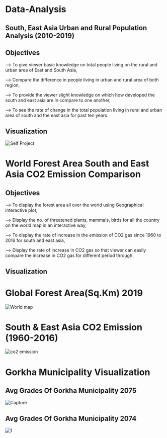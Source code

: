 # Data-Analysis

## South, East Asia Urban and Rural Population Analysis (2010-2019)

## Objectives

--> To give viewer basic knowledge on total people living on the rural and urban area of East and South Asia,

--> Compare the difference in people living in urban and rural area of both region,

--> To provide the viewer slight knowledge on which how developed the south and east asia are in compare to one another,

--> To see the rate of change in the total population living in rural and urban area of south and the east asia for past ten years.


## Visualization

![Self Project](https://user-images.githubusercontent.com/66167662/94291309-2da3ef00-ff7b-11ea-9eb7-f9c13b3a8709.PNG)

# World Forest Area South and East Asia CO2 Emission Comparison

## Objectives

--> To display the forest area all over the world using Geographical interactive plot,

--> Display the no. of threatened plants, mammals, birds for all the country on the world map in an interactive way,

--> To display the rate of increase in the emission of CO2 gas since 1960 to 2016 for south and east asia,

--> Display the rate of increase in CO2 gas so that viewer can easily compare the increase in CO2 gas for different period through.


## Visualization

# Global Forest Area(Sq.Km) 2019

![World map](https://user-images.githubusercontent.com/66167662/94345438-7c1dc000-0045-11eb-8245-06ec282c16fb.PNG)

# South & East Asia CO2 Emission (1960-2016)

![co2 emission](https://user-images.githubusercontent.com/66167662/94345460-b5eec680-0045-11eb-8611-28c6c43e16b0.PNG)

# Gorkha Municipality Visualization

## Avg Grades Of Gorkha Municipality 2075
![Capture](https://user-images.githubusercontent.com/66167662/114068273-7854db00-98bd-11eb-8dfc-52764e7107f3.PNG)

## Avg Grades Of Gorkha Municipality 2074
![1](https://user-images.githubusercontent.com/66167662/114068254-725efa00-98bd-11eb-9703-9047b8059133.PNG)

